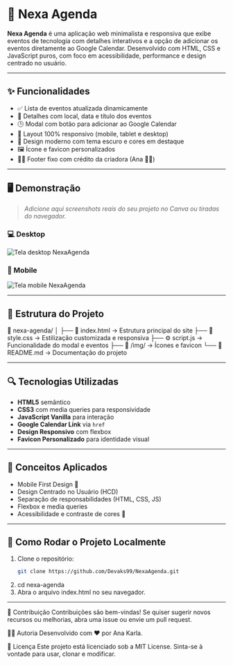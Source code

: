 # 📅 Nexa Agenda

**Nexa Agenda** é uma aplicação web minimalista e responsiva que exibe eventos de tecnologia com detalhes interativos e a opção de adicionar os eventos diretamente ao Google Calendar. Desenvolvido com HTML, CSS e JavaScript puros, com foco em acessibilidade, performance e design centrado no usuário.

---

## ✨ Funcionalidades

- ✅ Lista de eventos atualizada dinamicamente
- 📍 Detalhes com local, data e título dos eventos
- 🕒 Modal com botão para adicionar ao Google Calendar
- 📱 Layout 100% responsivo (mobile, tablet e desktop)
- 🎨 Design moderno com tema escuro e cores em destaque
- 🖼️ Ícone e favicon personalizados
- 🧍‍♀️ Footer fixo com crédito da criadora (Ana 👩‍💻)

---

## 🖥️ Demonstração

> _Adicione aqui screenshots reais do seu projeto no Canva ou tiradas do navegador._

### 💻 Desktop  

![Tela desktop NexaAgenda](https://github.com/user-attachments/assets/5cad8db3-5d63-4386-add6-92598a65d471)

### 📱 Mobile  

![Tela mobile NexaAgenda](https://github.com/user-attachments/assets/9d7e4f0c-2cbf-453f-920e-6f662e65770f)

---

## 🔧 Estrutura do Projeto

📁 nexa-agenda/
│
├── 📄 index.html → Estrutura principal do site
├── 🎨 style.css → Estilização customizada e responsiva
├── ⚙️ script.js → Funcionalidade do modal e eventos
├── 📸 /img/ → Ícones e favicon
└── 📄 README.md → Documentação do projeto


---

## 🔍 Tecnologias Utilizadas

- **HTML5** semântico
- **CSS3** com media queries para responsividade
- **JavaScript Vanilla** para interação
- **Google Calendar Link** via `href`
- **Design Responsivo** com flexbox
- **Favicon Personalizado** para identidade visual

---

## 🧠 Conceitos Aplicados

- Mobile First Design 📱
- Design Centrado no Usuário (HCD)
- Separação de responsabilidades (HTML, CSS, JS)
- Flexbox e media queries
- Acessibilidade e contraste de cores 🌈

---

## 🚀 Como Rodar o Projeto Localmente

1. Clone o repositório:
   ```bash
   git clone https://github.com/Devaks99/NexaAgenda.git
   
2. cd nexa-agenda
3. Abra o arquivo index.html no seu navegador.

---
📩 Contribuição
Contribuições são bem-vindas! Se quiser sugerir novos recursos ou melhorias, abra uma issue ou envie um pull request.

🧑‍💻 Autoria
Desenvolvido com ❤️ por Ana Karla.

📝 Licença
Este projeto está licenciado sob a MIT License. Sinta-se à vontade para usar, clonar e modificar.
